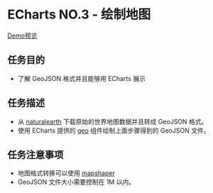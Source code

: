 # ECharts NO.3 - 绘制地图

[Demo预览](http://pwcong.me/IFE2017-EXAMS/src/ECharts&WebVR/ECharts-03/)

## 任务目的
* 了解 GeoJSON 格式并且能够用 ECharts 展示

## 任务描述
* 从 [naturalearth](http://www.naturalearthdata.com/) 下载原始的世界地图数据并且转成 GeoJSON 格式。
* 使用 ECharts 提供的 [geo](http://echarts.baidu.com/option.html#geo) 组件绘制上面步骤得到的 GeoJSON 文件。

## 任务注意事项
* 地图格式转换可以使用 [mapshaper](http://mapshaper.org/)
* GeoJSON 文件大小需要控制在 1M 以内。